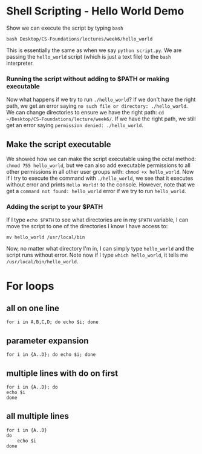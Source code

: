 # Shell Scripting - Hello World Demo

Show we can execute the script by typing `bash`

```
bash Desktop/CS-Foundations/lectures/week6/hello_world
```

This is essentially the same as when we say `python script.py`. We are passing the `hello_world` script (which is just a text file) to the `bash` interpreter. 

### Running the script without adding to $PATH or making executable

Now what happens if we try to run `./hello_world`? If we don't have the right path, we get an error saying `no such file or directory: ./hello_world`. We can change directories to ensure we have the right path: `cd ~/Desktop/CS-Foundations/lecture/week6/`. If we have the right path, we still get an error saying `permission denied: ./hello_world`.

## Make the script executable

We showed how we can make the script executable using the octal method: `chmod 755 hello_world`, but we can also add executable permissions to all other permissions in all other user groups with: `chmod +x hello_world`. Now if I try to execute the command with `./hello_world`, we see that it executes without error and prints `Hello World!` to the console. However, note that we get a `command not found: hello_world` error if we try to run `hello_world`. 

### Adding the script to your $PATH

If I type `echo $PATH` to see what directories are in my `$PATH` variable, I can move the script to one of the directories I know I have access to: 
```
mv hello_world /usr/local/bin
```

Now, no matter what directory I'm in, I can simply type `hello_world` and the script runs without error. Note now if I type `which hello_world`, it tells me `/usr/local/bin/hello_world`. 


# For loops

## all on one line

```
for i in A,B,C,D; do echo $i; done
```

## parameter expansion

```
for i in {A..D}; do echo $i; done
```

## multiple lines with do on first

```
for i in {A..D}; do
echo $i
done
```

## all multiple lines

```
for i in {A..D}
do 
    echo $i
done
```


